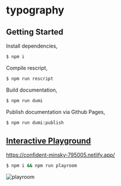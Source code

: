 # typography

## Getting Started

Install dependencies,

```bash
$ npm i
```

Compile rescript,

```bash
$ npm run rescript
```

Build documentation,

```bash
$ npm run dumi
```

Publish documentation via Github Pages,

```bash
$ npm run dumi:publish
```

## [Interactive Playground](https://confident-minsky-795005.netlify.app/)
https://confident-minsky-795005.netlify.app/

```bash
$ npm i && npm run playroom
```

![playroom](https://user-images.githubusercontent.com/25101758/157239862-a7fcd6e1-aa89-4fb8-86a6-cffda6bd4b78.png)
